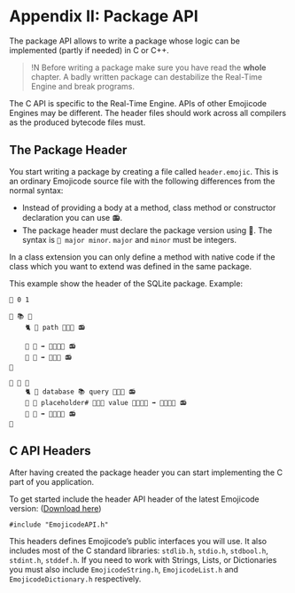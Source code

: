 # Appendix II: Package API

The package API allows to write a package whose logic can be implemented (partly if needed) in C or C++.

>!N Before writing a package make sure you have read the **whole** chapter. A badly written package can destabilize the Real-Time Engine and break programs.

The C API is specific to the Real-Time Engine. APIs of other Emojicode Engines may be different. The header files should work across all compilers as the produced bytecode files must.

## The Package Header

You start writing a package by creating a file called `header.emojic`. This is an ordinary Emojicode source file with the following differences from the normal syntax:

- Instead of providing a body at a method, class method or constructor declaration you can use 📻.
- The package header must declare the package version using 🔮. The syntax is `🔮 major minor`. `major` and `minor` must be integers.

In a class extension you can only define a method with native code if the class which you want to extend was defined in the same package.

This example show the header of the SQLite package. Example:

	🔮 0 1

	🐇 📚 🍇
		🐈 📂 path 🔶🔴🔡 📻

		🐖 🚨 ➡️ 🍬🔶🔴🚨 📻
		🐖 🔑 ➡️ 🔶🔴🚂 📻
	🍉

	🐇 💬 🍇
		🐈 👋 database 📚 query 🔶🔴🔡 📻
		🐖 📍 placeholder# 🔶🔴🚂 value 🍬🔶🔴🔵 ➡️ 🍬🔶🔴🚨 📻
		🐖 🔽 ➡️ 🍬🔶🔴🍨 📻
	🍉

## C API Headers

After having created the package header you can start implementing the C part of you application.

To get started include the header API header of the latest Emojicode version: ([Download here](../download))

	#include "EmojicodeAPI.h"

This headers defines Emojicode’s public interfaces you will use. It also includes most of the C standard libraries: `stdlib.h`, `stdio.h`, `stdbool.h`, `stdint.h`, `stddef.h`. If you need to work with Strings, Lists, or Dictionaries you must also include `EmojicodeString.h`, `EmojicodeList.h` and `EmojicodeDictionary.h` respectively.
